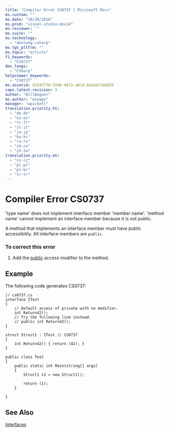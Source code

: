 ```yaml
---
title: "Compiler Error CS0737 | Microsoft Docs"
ms.custom: ""
ms.date: "10/29/2016"
ms.prod: "visual-studio-dev14"
ms.reviewer: ""
ms.suite: ""
ms.technology: 
  - "devlang-csharp"
ms.tgt_pltfrm: ""
ms.topic: "article"
f1_keywords: 
  - "CS0737"
dev_langs: 
  - "CSharp"
helpviewer_keywords: 
  - "CS0737"
ms.assetid: d2247770-5546-46f2-a01d-8e2ebfcbb859
caps.latest.revision: 9
author: "BillWagner"
ms.author: "wiwagn"
manager: "wpickett"
translation.priority.ht: 
  - "de-de"
  - "es-es"
  - "fr-fr"
  - "it-it"
  - "ja-jp"
  - "ko-kr"
  - "ru-ru"
  - "zh-cn"
  - "zh-tw"
translation.priority.mt: 
  - "cs-cz"
  - "pl-pl"
  - "pt-br"
  - "tr-tr"
---
```

# Compiler Error CS0737
'type name' does not implement interface member 'member name'. 'method name' cannot implement an interface member because it is not public.  
  
 A method that implements an interface member must have public accessibility. All interface members are `public`.  
  
### To correct this error  
  
1.  Add the [public](/dotnet/csharp/language-reference/keywords/public) access modifier to the method.  
  
## Example  
 The following code generates CS0737:  
  
```  
// cs0737.cs  
interface ITest  
{  
    // Default access of private with no modifier.  
    int Return42();  
    // Try the following line instead.  
    // public int Return42();  
}  
  
struct Struct1 : ITest // CS0737  
{  
    int Return42() { return (42); }  
}  
  
public class Test  
{  
    public static int Main(string[] args)  
    {  
        Struct1 s1 = new Struct1();  
  
        return (1);  
    }  
  
}  
```  
  
## See Also  
 [Interfaces](/dotnet/csharp/programming-guide/interfaces/index)